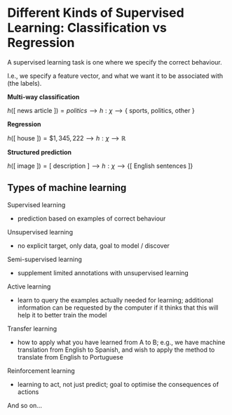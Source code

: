 # Different Kinds of Supervised Learning: Classification vs Regression

A supervised learning task is one where we specify the correct behaviour.

I.e., we specify a feature vector, and what we want it to be associated with (the labels).

**Multi-way classification**

$h([$ news article $]) = politics ⟶ h: χ ⟶ \{$ sports, politics, other $\}$

**Regression**

$h([$ house $]) = \$1,345,222 ⟶ h: χ ⟶ ℝ$

**Structured prediction**

$h([$ image $]) = [$ description $] ⟶ h: χ ⟶ \{[$ English sentences $]\}$

## Types of machine learning

Supervised learning

- prediction based on examples of correct behaviour

Unsupervised learning

- no explicit target, only data, goal to model / discover

Semi-supervised learning

- supplement limited annotations with unsupervised learning

Active learning

- learn to query the examples actually needed for learning; additional information can be requested by the computer if it thinks that this will help it to better train the model

Transfer learning

- how to apply what you have learned from A to B; e.g., we have machine translation from English to Spanish, and wish to apply the method to translate from English to Portuguese

Reinforcement learning

- learning to act, not just predict; goal to optimise the consequences of actions

And so on...
